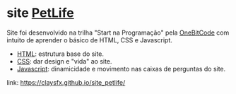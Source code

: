 # site [PetLife](https://claysfx.github.io/site_petlife/) #

Site foi desenvolvido na trilha "Start na Programação" pela [OneBitCode](https://www.onebitcode.com) com intuito de aprender o básico de HTML, CSS e Javascript.

- [HTML](https://github.com/clxxxy/petlife_site/blob/main/index.html): estrutura base do site.
- [CSS](https://github.com/clxxxy/petlife_site/blob/main/style.css): dar design e "vida" ao site.
- [Javascript](https://github.com/clxxxy/petlife_site/blob/main/script.js): dinamicidade e movimento nas caixas de perguntas do site.

link: <https://claysfx.github.io/site_petlife/>
